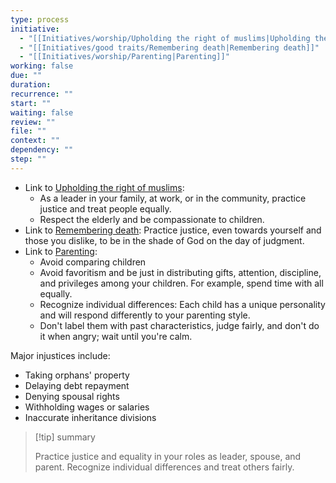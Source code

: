```yaml
---
type: process
initiative:
  - "[[Initiatives/worship/Upholding the right of muslims|Upholding the right of muslims]]"
  - "[[Initiatives/good traits/Remembering death|Remembering death]]"
  - "[[Initiatives/worship/Parenting|Parenting]]"
working: false
due: ""
duration: 
recurrence: ""
start: ""
waiting: false
review: ""
file: ""
context: ""
dependency: ""
step: ""
---
```


* Link to [Upholding the right of muslims](Initiatives/worship/Upholding%20the%20right%20of%20muslims.md):
	- As a leader in your family, at work, or in the community, practice justice and treat people equally.
	- Respect the elderly and be compassionate to children.
* Link to [Remembering death](Initiatives/good%20traits/Remembering%20death.md): Practice justice, even towards yourself and those you dislike, to be in the shade of God on the day of judgment.
* Link to [Parenting](Initiatives/worship/Parenting.md):
	* Avoid comparing children
	* Avoid favoritism and be just in distributing gifts, attention, discipline, and privileges among your children. For example, spend time with all equally.
	* Recognize individual differences: Each child has a unique personality and will respond differently to your parenting style.
	* Don't label them with past characteristics, judge fairly, and don't do it when angry; wait until you're calm.

Major injustices include:

- Taking orphans' property
- Delaying debt repayment
- Denying spousal rights
- Withholding wages or salaries
- Inaccurate inheritance divisions

> [!tip] summary
> 
> 
> Practice justice and equality in your roles as leader, spouse, and parent. Recognize individual differences and treat others fairly.
> 
  
